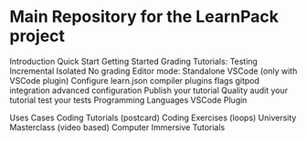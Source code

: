 # Main Repository for the LearnPack project



Introduction
Quick Start
Getting Started
Grading Tutorials:
    Testing
    Incremental
    Isolated
    No grading
Editor mode:
    Standalone
    VSCode (only with VSCode plugin)
Configure
    learn.json
    compiler plugins
    flags
    gitpod integration
    advanced configuration
Publish your tutorial
Quality
    audit your tutorial
    test your tests
Programming Languages
VSCode Plugin


Uses Cases
    Coding Tutorials (postcard)
    Coding Exercises (loops)
    University Masterclass (video based)
    Computer Immersive Tutorials
